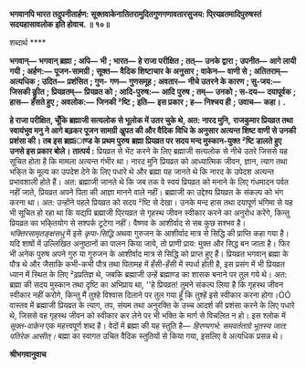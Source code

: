 **भगवानपि भारत तदुपनीतार्हण: सूक्तवाकेनातितरामुदितगुणगणावतारसुजय: पि्रयव्रतमादिपुरुषस्तं** **सदयहासावलोक इति होवाच. ॥ १०॥** 

शब्दार्थ **** 

**भगवान्—** **भगवान् ब्रह्मा** **; अपि—** **भी** **; भारत—** **हे राजा परीक्षित** **; तत्—** **उनके द्वारा** **; उपनीत—** **आगे लायी गयी** **; अर्हण:—** **पूजन-सामग्री** **; सूक्त—** **वैदिक शिष्टाचार के अनुसार** **; वाकेन—** **वाणी से** **; अतितराम्—** **अत्यधिक** **; उदित—** **प्रशंसित** **; गुण-** **गण—** **गुणसमूह** **; अवतार—** **नीचे उतरने के कारण** **; सु-जय:—** **जिसकी कीॢत** **; प्रियव्रतम्—** **प्रियव्रत को** **; आदि-पुरुष:—** **आदि** **पुरुष** **; तम्—** **उनको** **; स-दय—** **दयापूर्वक** **; हास—** **हँसते हुए** **; अवलोक:—** **जिनकी ²ष्टि** **; इति—** **इस प्रकार** **; ह—** **निश्चय ही** **;** **उवाच—** **कहा।** **.** 

**हे राजा परीक्षित, चूँकि ब्रह्माजी सत्यलोक से भूलोक में उतर चुके थे, अत: नारद मुनि,** **राजकुमार प्रियव्रत तथा स्वायंभुव मनु ने आगे बढ़कर पूजन सामग्री अॢपत की और वैदिक** **विधि के अनुसार अत्यन्त शिष्ट वाणी से उनकी प्रशंसा की। तब इस ब्रह्मïाण्ड के प्रथम पुरुष** **ब्रह्मा प्रियव्रत पर सदय मन्द मुस्कान-युक्त ²ष्टि डालते हुए उनसे इस प्रकार बोले।** **तात्पर्य :** प्रियव्रत से भेंट करने के लिए ब्रह्माजी सत्यलोक से नीचे उतरे जिससे यह सूचित होता है कि मामला अत्यन्त गंभीर था। नारद मुनि प्रियव्रत को आध्यात्मिक जीवन, ज्ञान, त्याग तथा भकि्त के मूल्य का उपदेश देने के लिए पधारे थे और ब्रह्मा यह जानते थे कि नारद के उपेदश अत्यन्त प्रभावशाली होते हैं। अत: ब्रह्माजी जानते थे कि जब तक वे स्वयं प्रियव्रत को मनाने के लिए गंधमादन पर्वत नहीं जाते, प्रियव्रत अपने पिता की आज्ञा मानने वाले नहीं। ब्रह्माजी का उद्देश्य प्रियव्रत के संकल्प को भंग करना था। अत: उन्होंने पहले प्रियव्रत को सदय ²ष्टि से देखा। उनके मन्द हास तथा दयापूर्ण भंगिमा से यह भी सूचित हो रहा था कि यद्यपि ब्रह्माजी पि्रयव्रत से गृहस्थ जीवन स्वीकार करने का अनुरोध करेंगे, किन्तु प्रियव्रत का भकि्तयोग से सश्पर्क टूटेगा नहीं। वैष्णव के आशीर्वाद से सब कुछ सश्भव है। *भक्तिरसामृतङ्क्षसधु* में इसे *कृपा-सिद्धि* अथवा गुरुजन के आशीर्वाद मात्र से सिद्धि की प्राप्ति कहा गया है। यदि शाषों में उल्लिखित अनुष्ठानों का पालन किया जाये, तो प्राणी प्राय: मुक्त और सिद्ध बन जाता है। फिर भी अनेक पुरुष अपने गुरु या गुरुजन के आशीर्वाद मात्र से सिद्धि को प्राप्त हुए हैं। प्रियव्रत भगवान् ब्रह्मा के पौत्र थे और जैसाकि कभी-कभी पौत्र तथा पितामह में हँसी-हँसी में स्पर्धा होती है, इस प्रसंग में भी प्रियव्रत ध्यान में स्थित के लिए ²ढ़प्रतिज्ञ थे, जबकि ब्रह्माजी उन्हें ब्रह्माण्ड का शासक बनाने पर तुल गये थे। अत: ब्रह्मा की सदय मुस्कान तथा दृष्टि का अभिप्राय था, ''हे प्रियव्रत! तुमने संकल्प लिया है कि गृहस्थ जीवन स्वीकार नहीं करोगे, किन्तु मैं तुश्हे विश्वास दिलाने पर तुल गया हूँ कि तुश्हें इसे स्वीकार करना होगा।ÓÓ वास्तव में ब्रह्माजी प्रियव्रत के त्याग, तप, संयम तथा अनुरक्ति के उच्च आदर्श की प्रशंसा करने के लिए पधारे थे, जिससे वह गृहस्थ जीवन को स्वीकार कर लेने पर भी भक्ति के मार्ग से विचलित न हो। इस श्लोक में *सूक्त-वाकेन* एक महत्त्वपूर्ण शब्द है। वेदों में ब्रह्मा की यह स्तुति है— *हिरण्यगर्भ:* *समवर्तताग्रे भूतस्य जात: पतिरेक आसीत्।* बह्मा का स्वागत उचित वैदिक स्तुतियों से किया गया, इसलिए वे अत्यधिक प्रसन्न थे।  

**श्रीभगवानुवाच** 